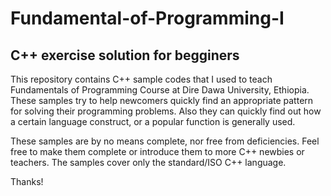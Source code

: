 # Fundamental-of-Programming-I
## C++ exercise solution for begginers
This repository contains C++ sample codes that I used to teach Fundamentals of Programming Course at Dire Dawa University, Ethiopia. These samples try to help newcomers quickly find an appropriate pattern for solving their programming problems. Also they can quickly find out how a certain language construct, or a popular function is generally used.

These samples are by no means complete, nor free from deficiencies. Feel free to make them complete or introduce them to more C++ newbies or teachers. The samples cover only the standard/ISO C++ language.

Thanks!
